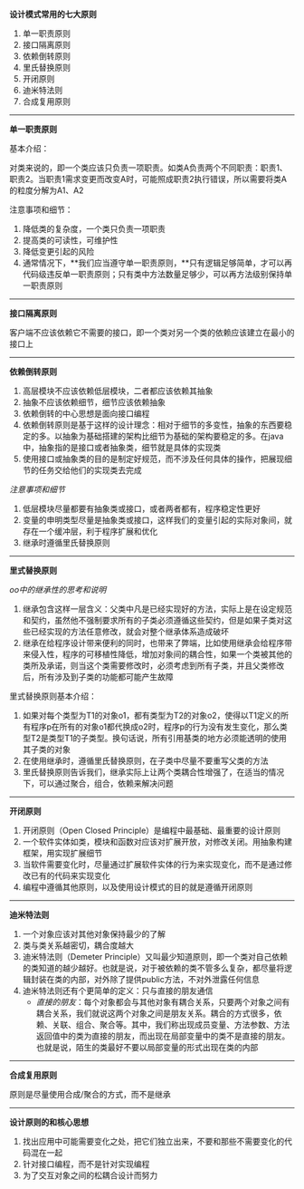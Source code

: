 **设计模式常用的七大原则**

1. 单一职责原则
2. 接口隔离原则
3. 依赖倒转原则
4. 里氏替换原则
5. 开闭原则
6. 迪米特法则
7. 合成复用原则

----

**单一职责原则**

基本介绍：

​    对类来说的，即一个类应该只负责一项职责。如类A负责两个不同职责：职责1、职责2。当职责1需求变更而改变A时，可能照成职责2执行错误，所以需要将类A的粒度分解为A1、A2

注意事项和细节：

1. 降低类的复杂度，一个类只负责一项职责
2. 提高类的可读性，可维护性
3. 降低变更引起的风险
4. 通常情况下，**我们应当遵守单一职责原则，**只有逻辑足够简单，才可以再代码级违反单一职责原则；只有类中方法数量足够少，可以再方法级别保持单一职责原则

---

**接口隔离原则**

客户端不应该依赖它不需要的接口，即一个类对另一个类的依赖应该建立在最小的接口上

---

**依赖倒转原则**

1.  高层模块不应该依赖低层模块，二者都应该依赖其抽象 
2. 抽象不应该依赖细节，细节应该依赖抽象
3. 依赖倒转的中心思想是面向接口编程
4. 依赖倒转原则是基于这样的设计理念：相对于细节的多变性，抽象的东西要稳定的多。以抽象为基础搭建的架构比细节为基础的架构要稳定的多。在java中，抽象指的是接口或者抽象类，细节就是具体的实现类
5. 使用接口或抽象类的目的是制定好规范，而不涉及任何具体的操作，把展现细节的任务交给他们的实现类去完成

*注意事项和细节*

1. 低层模块尽量都要有抽象类或接口，或者两者都有，程序稳定性更好
2. 变量的申明类型尽量是抽象类或接口，这样我们的变量引起的实际对象间，就存在一个缓冲层，利于程序扩展和优化
3. 继承时遵循里氏替换原则

---

**里式替换原则**

*oo中的继承性的思考和说明*

1. 继承包含这样一层含义：父类中凡是已经实现好的方法，实际上是在设定规范和契约，虽然他不强制要求所有的子类必须遵循这些契约，但是如果子类对这些已经实现的方法任意修改，就会对整个继承体系造成破坏
2. 继承在给程序设计带来便利的同时，也带来了弊端，比如使用继承会给程序带来侵入性，程序的可移植性降低，增加对象间的耦合性，如果一个类被其他的类所及承诺，则当这个类需要修改时，必须考虑到所有子类，并且父类修改后，所有涉及到子类的功能都可能产生故障

里式替换原则基本介绍：

1. 如果对每个类型为T1的对象o1，都有类型为T2的对象o2，使得以T1定义的所有程序p在所有的对象o1都代换成o2时，程序p的行为没有发生变化，那么类型T2是类型T1的子类型。换句话说，所有引用基类的地方必须能透明的使用其子类的对象
2. 在使用继承时，遵循里氏替换原则，在子类中尽量不要重写父类的方法
3. 里氏替换原则告诉我们，继承实际上让两个类耦合性增强了，在适当的情况下，可以通过聚合，组合，依赖来解决问题

---

**开闭原则**

1. 开闭原则（Open Closed Principle）是编程中最基础、最重要的设计原则
2. 一个软件实体如类，模块和函数对应该对扩展开放，对修改关闭。用抽象构建框架，用实现扩展细节
3. 当软件需要变化时，尽量通过扩展软件实体的行为来实现变化，而不是通过修改已有的代码来实现变化
4. 编程中遵循其他原则，以及使用设计模式的目的就是遵循开闭原则

---

**迪米特法则**

1. 一个对象应该对其他对象保持最少的了解
2. 类与类关系越密切，耦合度越大
3. 迪米特法则（Demeter Principle）又叫最少知道原则，即一个类对自己依赖的类知道的越少越好。也就是说，对于被依赖的类不管多么复杂，都尽量将逻辑封装在类的内部，对外除了提供public方法，不对外泄露任何信息
4. 迪米特法则还有个更简单的定义：只与直接的朋友通信
   * *直接的朋友*：每个对象都会与其他对象有耦合关系，只要两个对象之间有耦合关系，我们就说这两个对象之间是朋友关系。耦合的方式很多，依赖、关联、组合、聚合等。其中，我们称出现成员变量、方法参数、方法返回值中的类为直接的朋友，而出现在局部变量中的类不是直接的朋友。也就是说，陌生的类最好不要以局部变量的形式出现在类的内部

---

**合成复用原则**

原则是尽量使用合成/聚合的方式，而不是继承

---

**设计原则的和核心思想**

1. 找出应用中可能需要变化之处，把它们独立出来，不要和那些不需要变化的代码混在一起
2. 针对接口编程，而不是针对实现编程
3. 为了交互对象之间的松耦合设计而努力















